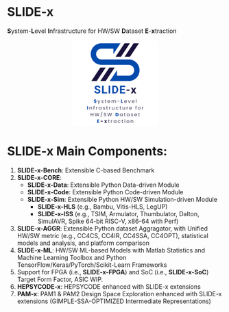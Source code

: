 # SLIDE-x
**S**ystem-**L**evel **I**nfrastructure for HW/SW **D**ataset **E**-**x**traction

<p align="center">
<img src="img/logo.png" width="200" height="200">
</p>

# SLIDE-x Main Components:
1. **SLIDE-x-Bench**: Extensible C-based Benchmark
2. **SLIDE-x-CORE**:
   - **SLIDE-x-Data**: Extensible Python Data-driven Module
   - **SLIDE-x-Code**: Extensible Python Code-driven Module
   - **SLIDE-x-Sim**: Extensible Python HW/SW Simulation-driven Module
     - **SLIDE-x-HLS** (e.g., Bambu, Vitis-HLS, LegUP)
     - **SLIDE-x-ISS** (e.g., TSIM, Armulator, Thumbulator, Dalton, SimulAVR, Spike 64-bit RISC-V, x86-64 with Perf)
3. **SLIDE-x-AGGR**: Extensible Python dataset Aggragator, with Unified HW/SW metric (e.g., CC4CS, CC4IR, CC4SSA, CC4OPT), statistical models and analysis, and platform comparison
4. **SLIDE-x-ML**: HW/SW ML-based Models with Matlab Statistics and Machine Learning Toolbox and Python TensorFlow/Keras/PyTorch/Scikit-Learn Frameworks
5. Support for FPGA (i.e., **SLIDE-x-FPGA**) and SoC (i.e., **SLIDE-x-SoC**) Target Form Factor, ASIC WIP.
6. **HEPSYCODE-x**: HEPSYCODE enhanced with SLIDE-x extensions 
7. **PAM-x**: PAM1 & PAM2 Design Space Exploration enhanced with SLIDE-x extensions (GIMPLE-SSA-OPTIMIZED Intermediate Representations)
